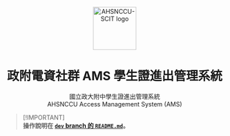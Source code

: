 <p align="center">
<img src="https://i.imgur.com/kkyOor0.png" width=100px align="center" alt="AHSNCCU-SCIT logo" />
</p>
<h1 align="center">政附電資社群 AMS 學生證進出管理系統 </h1>
<p align="center">國立政大附中學生證進出管理系統<br>
AHSNCCU Access Management System (AMS)</p>

> [!IMPORTANT]\
> **操作說明在 [`dev` branch 的 `README.md`](https://github.com/ahsnccu-scit/lib-AMS/tree/dev#readme)。**

